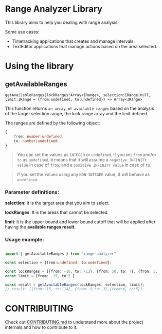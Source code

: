 # Range Analyzer Library

This library aims to help you dealing with range analysis.

Some use cases:
 - Timetracking applications that creates and manage intervals.
 - TextEditor applications that manage actions based on the area selected.

# Using the library

## getAvailableRanges

`getAvailableRanges(lockRanges:Array<IRange>, selection:IRange|null, limit:IRange = {from:undefined, to:undefined}) => Array<IRange>` 

 This function returns `an array of available ranges` based on the analysis of the target selection range, the lock range array and the limit defined. 

 The ranges are defined by the following object:

 ```typescript
 {
     from: number|undefined,
     to: number|undefined
 }
 ```
 
 > You can set the values as `INTEGER` or `undefined`. if you set `from` and/or `to` as `undefined`, it means that it will assume a `negative INFINITY value` in case of `from`, and a `positive INFINITY value` in case of `to`.

> If you set the values using any `NON INTEGER` value, it will behave as `undefined`.

### Parameter definitions: 

__selection__: It is the target area that you aim to select. 

__lockRanges__: It is the areas that cannot be selected. 

__limit__: It is the upper bound and lower bound cutoff that will be applied after having the **available ranges result**. 


### Usage example:

```typescript

import { getAvailableRanges } from "range-analyzer"

const selection = {from:undefined, to:undefined};

const lockRanges = [{from: -10, to: -13}, {from: 50, to: 7}, {from: 3, to: -2}, {from: -50, to:-17}];
const limit = {from: -15, to:5 }

const result = getAvailableRanges(lockRanges, selection, limit);
// result: [{from:-15, to:-14}, {from:-9,to:-3},{from:4, to:5}]

```


# CONTRIBUITING

Check out [CONTRIBUTING.md](CONTRIBUTING.md) to understand more about the project internals and how to contribute to it.